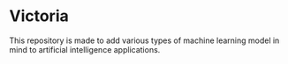 # Victoria
This repository is made to add various types of machine learning model in mind to artificial intelligence applications.
